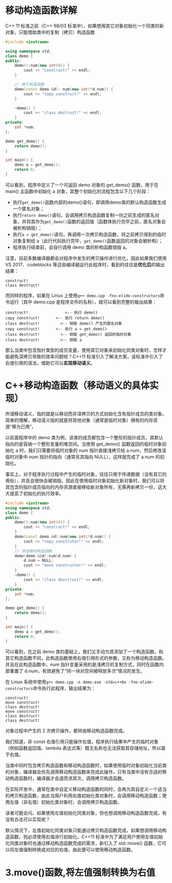 # 移动构造函数详解
C++ 11 标准之前（C++ 98/03 标准中），如果想用其它对象初始化一个同类的新对象，只能借助类中的复制（拷贝）构造函数

```cpp
#include <iostream>

using namespace std;
class demo {
public:
    demo():num(new int(0)) {
        cout << "construct!" << endl;
    }

    // 拷贝构造函数
    demo(const demo &d): num(new int(*d.num)) {
        cout << "copy construct!" << endl;
    }

    ~demo() {
        cout << "class destruct!" << endl;
    }
private:
    int *num;
};

demo get_demo() {
    return demo();
}

int main() {
    demo a = get_demo();
    return 0;
}
```
可以看到，程序中定义了一个可返回 demo 对象的 get_demo() 函数，用于在 main() 主函数中初始化 a 对象，其整个初始化的流程包含以下几个阶段：

* 执行`get_demo()`函数内部的demo()语句，即调用demo类的默认构造函数生成一个匿名对象；
* 执行`return demo()`语句，会调用拷贝构造函数复制一份之前生成的匿名对象，并将其作为`get_demo()`函数的返回值（函数体执行完毕之前，匿名对象会被析构销毁）；
* 执行`a = get_demo()`语句，再调用一次拷贝构造函数，将之前拷贝得到的临时对象复制给 a（此行代码执行完毕，`get_demo()`函数返回的对象会被析构）；
* 程序执行结束前，会自行调用 demo 类的析构函数销毁 a。

注意，目前多数编译器都会对程序中发生的拷贝操作进行优化，因此如果我们使用 VS 2017、codeblocks 等这些编译器运行此程序时，看到的往往是**优化后**的输出结果：

```
construct!
class destruct!
```
而同样的程序，如果在 Linux 上使用`g++ demo.cpp -fno-elide-constructors`命令运行（其中 demo.cpp 是程序文件的名称），就可以看到完整的输出结果：

```
construct!                <-- 执行 demo()
copy construct!       <-- 执行 return demo()
class destruct!         <-- 销毁 demo() 产生的匿名对象
copy construct!       <-- 执行 a = get_demo()
class destruct!         <-- 销毁 get_demo() 返回的临时对象
class destruct!         <-- 销毁 a
```
那么当类中包含指针类型的成员变量，使用其它对象来初始化同类对象时，怎样才能避免深拷贝导致的效率问题呢？C++11 标准引入了解决方案，该标准中引入了右值引用的语法，借助它可以**实现移动语义**。

# C++移动构造函数（移动语义的具体实现）
所谓移动语义，指的就是以移动而非深拷贝的方式初始化含有指针成员的类对象。简单的理解，移动语义指的就是将其他对象（通常是临时对象）拥有的内存资源“移为已用”。

以前面程序中的 demo 类为例，该类的成员都包含一个整形的指针成员，其默认指向的是容纳一个整形变量的堆空间。当使用 get_demo() 函数返回的临时对象初始化 a 时，我们只需要将临时对象的 num 指针直接浅拷贝给 a.num，然后修改该临时对象中 num 指针的指向（通常另其指向 NULL），这样就完成了 a.num 的初始化。

事实上，对于程序执行过程中产生的临时对象，往往只用于传递数据（没有其它的用处），并且会很快会被销毁。因此在使用临时对象初始化新对象时，我们可以将其包含的指针成员指向的内存资源直接移给新对象所有，无需再新拷贝一份，这大大提高了初始化的执行效率。

```cpp
#include <iostream>
using namespace std;
class demo {
public:
    demo():num(new int(0)) {
        cout << "construct!" << endl;
    }
    demo(const demo &d):num(new int(*d.num)) {
        cout << "copy construtor!" << endl;
    }
    // 添加移动构造函数
    demo(demo &&d):num(d.num) {
        d.num = NULL;
        cout << "move constructor!" << endl;
    }
    ~demo() {
        cout << "class desctruct!" << endl;
    }
private:
    int *num;
};

demo get_demo() {
    return demo();
}

int main() {
    demo a = get_demo();
    return 0;
}
```
可以看到，在之前 demo 类的基础上，我们又手动为其添加了一个构造函数。和其它构造函数不同，此构造函数使用右值引用形式的参数，又称为移动构造函数。并且在此构造函数中，num 指针变量采用的是浅拷贝的复制方式，同时在函数内部重置了 d.num，有效避免了“同一块对空间被释放多次”情况的发生。

在 Linux 系统中使用`g++ demo.cpp -o demo.exe -std=c++0x -fno-elide-constructors`命令执行此程序，输出结果为：

```
construct!
move construct!
class destruct!
move construct!
class destruct!
class destruct!
```
 对象过程中产生的 2 次拷贝操作，都转由移动构造函数完成。

 我们知道，非 const 右值引用只能操作右值，程序执行结果中产生的临时对象（例如函数返回值、lambda 表达式等）既无名称也无法获取其存储地址，所以属于右值。

当类中同时包含拷贝构造函数和移动构造函数时，如果使用临时对象初始化当前类的对象，编译器会优先调用移动构造函数来完成此操作。只有当类中没有合适的移动构造函数时，编译器才会退而求其次，调用拷贝构造函数。

在实际开发中，通常在类中自定义移动构造函数的同时，会再为其自定义一个适当的拷贝构造函数，由此当用户利用右值初始化类对象时，会调用移动构造函数；使用左值（非右值）初始化类对象时，会调用拷贝构造函数。

读者可能会问，如果使用左值初始化同类对象，但也想调用移动构造函数完成，有没有办法可以实现呢？

默认情况下，左值初始化同类对象只能通过拷贝构造函数完成，如果想调用移动构造函数，则必须使用右值进行初始化。C++11 标准中为了满足用户使用左值初始化同类对象时也通过移动构造函数完成的需求，新引入了 std::move() 函数，它可以将左值强制转换成对应的右值，由此便可以使用移动构造函数。

# 3.move()函数,将左值强制转换为右值

